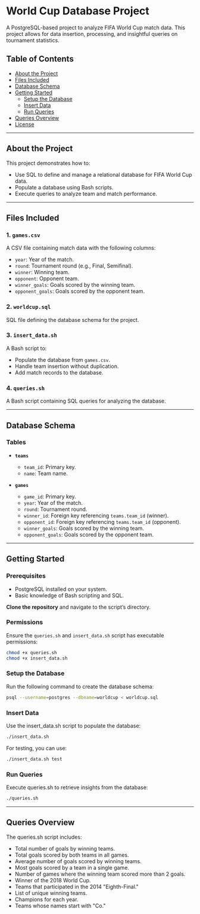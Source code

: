# World Cup Database Project

A PostgreSQL-based project to analyze FIFA World Cup match data. This project allows for data insertion, processing, and insightful queries on tournament statistics.

## Table of Contents

- [About the Project](#about-the-project)
- [Files Included](#files-included)
- [Database Schema](#database-schema)
- [Getting Started](#getting-started)
  - [Setup the Database](#setup-the-database)
  - [Insert Data](#insert-data)
  - [Run Queries](#run-queries)
- [Queries Overview](#queries-overview)
- [License](#license)

---

## About the Project

This project demonstrates how to:
- Use SQL to define and manage a relational database for FIFA World Cup data.
- Populate a database using Bash scripts.
- Execute queries to analyze team and match performance.

---

## Files Included

### 1. **`games.csv`**
A CSV file containing match data with the following columns:
- `year`: Year of the match.
- `round`: Tournament round (e.g., Final, Semifinal).
- `winner`: Winning team.
- `opponent`: Opponent team.
- `winner_goals`: Goals scored by the winning team.
- `opponent_goals`: Goals scored by the opponent team.

### 2. **`worldcup.sql`**
SQL file defining the database schema for the project.

### 3. **`insert_data.sh`**
A Bash script to:
- Populate the database from `games.csv`.
- Handle team insertion without duplication.
- Add match records to the database.

### 4. **`queries.sh`**
A Bash script containing SQL queries for analyzing the database.

---

## Database Schema

### Tables
- **`teams`**
  - `team_id`: Primary key.
  - `name`: Team name.

- **`games`**
  - `game_id`: Primary key.
  - `year`: Year of the match.
  - `round`: Tournament round.
  - `winner_id`: Foreign key referencing `teams.team_id` (winner).
  - `opponent_id`: Foreign key referencing `teams.team_id` (opponent).
  - `winner_goals`: Goals scored by the winning team.
  - `opponent_goals`: Goals scored by the opponent team.

---

## Getting Started

### Prerequisites
- PostgreSQL installed on your system.
- Basic knowledge of Bash scripting and SQL.

**Clone the repository** and navigate to the script’s directory.

### Permissions
Ensure the `queries.sh` and `insert_data.sh` script has executable permissions:
  ```bash
  chmod +x queries.sh
  chmod +x insert_data.sh
  ```

### Setup the Database
Run the following command to create the database schema:
  ```bash
  psql --username=postgres --dbname=worldcup < worldcup.sql
  ```

### Insert Data
Use the insert_data.sh script to populate the database:
  ```bash
  ./insert_data.sh
  ```

For testing, you can use:
  ```bash
  ./insert_data.sh test
  ```

### Run Queries
Execute queries.sh to retrieve insights from the database:
  ```bash
  ./queries.sh
  ```

---

## Queries Overview
The queries.sh script includes:
- Total number of goals by winning teams.
- Total goals scored by both teams in all games.
- Average number of goals scored by winning teams.
- Most goals scored by a team in a single game.
- Number of games where the winning team scored more than 2 goals.
- Winner of the 2018 World Cup.
- Teams that participated in the 2014 "Eighth-Final."
- List of unique winning teams.
- Champions for each year.
- Teams whose names start with "Co."
